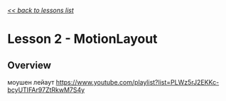 [*<< back to lessons list*](../readme.md)

# Lesson 2 - MotionLayout
## Overview
моушен лейаут 	https://www.youtube.com/playlist?list=PLWz5rJ2EKKc-bcyUTIFAr97ZtRkwM7S4y
